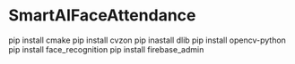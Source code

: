 # SmartAIFaceAttendance
pip install cmake
pip install cvzon
pip inastall dlib
pip install opencv-python
pip install face_recognition
pip install firebase_admin
